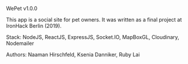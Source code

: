 WePet v1.0.0

This app is a social site for pet owners. It was written as a final project at IronHack Berlin (2019). 

Stack: NodeJS, ReactJS, ExpressJS, Socket.IO, MapBoxGL, Cloudinary, Nodemailer

Authors: Naaman Hirschfeld, Ksenia Danniker, Ruby Lai